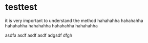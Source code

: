 # testtest
it is very important to understand the method
hahahahha
hahahahha
hahahahha
hahahahha
hahahahha
hahahahha


asdfa
asdf
asdf
asdf
adgsdf
dfgh
